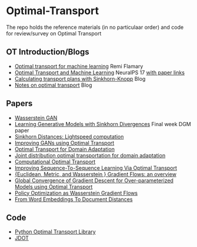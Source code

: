 # Optimal-Transport
The repo holds the reference materials (in no particulaar order) and code for review/survey on Optimal Transport

## OT Introduction/Blogs
* [Optimal transport for machine learning](https://remi.flamary.com/pres/OTML_ISIS_2017.pdf) Remi Flamary
* [Optimal Transport and Machine Learning](https://nips.cc/Conferences/2017/Schedule?showEvent=8758) NeuraIPS 17 [with paper links](http://otml17.marcocuturi.net/schedule/) 
* [Calculating transport plans with Sinkhorn-Knopp](https://regularize.wordpress.com/2015/09/17/calculating-transport-plans-with-sinkhorn-knopp/) Blog
* [Notes on optimal transport](https://michielstock.github.io/OptimalTransport/) Blog

## Papers
* [Wasserstein GAN](https://arxiv.org/abs/1701.07875)
* [Learning Generative Models with Sinkhorn Divergences](http://proceedings.mlr.press/v84/genevay18a/genevay18a.pdf) Final week DGM paper
* [Sinkhorn Distances: Lightspeed computation](https://arxiv.org/pdf/1306.0895.pdf)
* [Improving GANs using Optimal Transport](https://arxiv.org/abs/1803.05573)
* [Optimal Transport for Domain Adaptation](https://arxiv.org/abs/1507.00504)
* [Joint distribution optimal transportation for domain adaptation](https://arxiv.org/abs/1705.08848)
* [Computational Optimal Transport](https://arxiv.org/abs/1803.00567)
* [Improving Sequence-To-Sequence Learning Via Optimal Transport](https://arxiv.org/abs/1901.06283)
* [{Euclidean, Metric, and Wasserstein } Gradient Flows: an overview](https://arxiv.org/abs/1609.03890)
* [Global Convergence of Gradient Descent for Over-parameterized Models using Optimal Transport](https://arxiv.org/abs/1805.09545)
* [Policy Optimization as Wasserstein Gradient Flows](https://arxiv.org/abs/1808.03030)
* [From Word Embeddings To Document Distances](http://proceedings.mlr.press/v37/kusnerb15.pdf)

## Code
* [Python Optimal Transport Library](https://github.com/rflamary/POT)
* [JDOT](https://github.com/rflamary/JDOT)